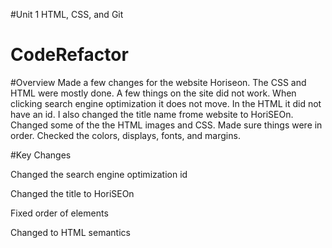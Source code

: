#Unit 1 HTML, CSS, and Git
# CodeRefactor
#Overview
Made a few changes for the website Horiseon. The CSS and HTML were mostly done. A few things on the site did not work. When clicking search engine optimization it does not move. In the HTML it did not have an id.
I also changed the title name frome website to HoriSEOn.
Changed some of the the HTML images and CSS.
Made sure things were in order.
Checked the colors, displays, fonts, and margins. 

#Key Changes

Changed the search engine optimization id

Changed the title to HoriSEOn

Fixed order of elements

Changed to HTML semantics

